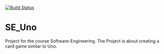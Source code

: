 [![Build Status](https://travis-ci.com/moritzknauer/Se_Uno.svg?branch=master)](https://travis-ci.com/moritzknauer/Se_Uno)

# SE_Uno
Project for the course Software-Engineering. The Project is about creating a card game similar to Uno.

